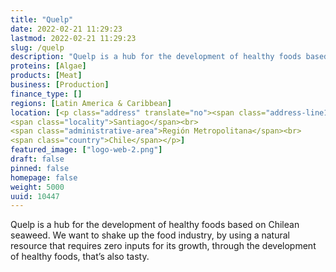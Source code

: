 ```yaml
---
title: "Quelp"
date: 2022-02-21 11:29:23
lastmod: 2022-02-21 11:29:23
slug: /quelp
description: "Quelp is a hub for the development of healthy foods based on Chilean seaweed. We want to shake up the food industry, by using a natural resource that requires zero inputs for its growth, through the development of healthy foods, that’s also tasty."
proteins: [Algae]
products: [Meat]
business: [Production]
finance_type: []
regions: [Latin America & Caribbean]
location: [<p class="address" translate="no"><span class="address-line1">Virginia Opazo 23</span><br>
<span class="locality">Santiago</span><br>
<span class="administrative-area">Región Metropolitana</span><br>
<span class="country">Chile</span></p>]
featured_image: ["logo-web-2.png"]
draft: false
pinned: false
homepage: false
weight: 5000
uuid: 10447
---
```

<p>Quelp is a hub for the development of healthy foods based on Chilean seaweed. We want to shake up the food industry, by using a natural resource that requires zero inputs for its growth, through the development of healthy foods, that’s also tasty.</p>
